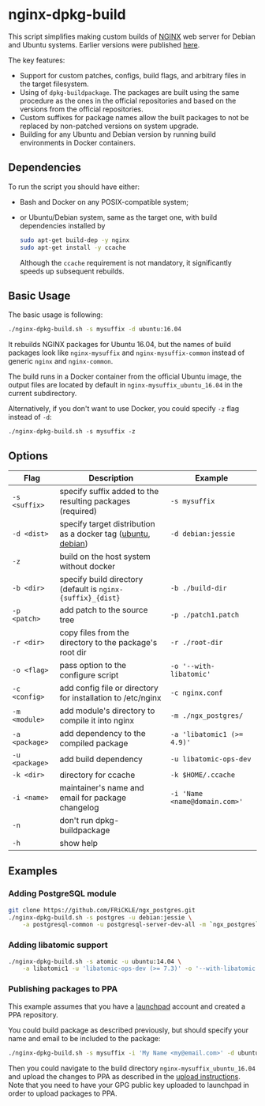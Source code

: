 # nginx-dpkg-build

This script simplifies making custom builds of [NGINX](https://nginx.org/en/) web server for Debian and Ubuntu systems. Earlier versions were published [here](https://gist.github.com/a-rodin/8406815dd05f39f10418).

The key features:
* Support for custom patches, configs, build flags, and arbitrary files in the target filesystem.
* Using of `dpkg-buildpackage`. The packages are built using the same procedure as the ones in the official repositories and based on the versions from the official repositories.
* Custom suffixes for package names allow the built packages to not be replaced by non-patched versions on system upgrade.
* Building for any Ubuntu and Debian version by running build environments in Docker containers.

## Dependencies

To run the script you should have either:
* Bash and Docker on any POSIX-compatible system;
* or Ubuntu/Debian system, same as the target one, with build dependencies installed by

   ```bash
   sudo apt-get build-dep -y nginx
   sudo apt-get install -y ccache
   ```
  Although the `ccache` requirement is not mandatory, it significantly speeds up subsequent rebuilds.

## Basic Usage

The basic usage is following:

```bash
./nginx-dpkg-build.sh -s mysuffix -d ubuntu:16.04
```
It rebuilds NGINX packages for Ubuntu 16.04, but the names of build packages look like `nginx-mysuffix` and `nginx-mysuffix-common` instead of generic `nginx` and `nginx-common`.

The build runs in a Docker container from the official Ubuntu image, the output files are located by default in `nginx-mysuffix_ubuntu_16.04` in the current subdirectory.

Alternatively, if you don't want to use Docker, you could specify `-z` flag instead of `-d`:

```
./nginx-dpkg-build.sh -s mysuffix -z
```
## Options

| Flag | Description | Example |
|------|-------------|----------|
| `-s <suffix>` | specify suffix added to the resulting packages (required) | `-s mysuffix` |
| `-d <dist>` | specify target distribution as a docker tag ([ubuntu](https://hub.docker.com/_/ubuntu/), [debian](https://hub.docker.com/_/debian/)) |  `-d debian:jessie` |
| `-z` | build on the host system without docker | |
| `-b <dir>` | specify build directory (default is `nginx-{suffix}_{dist}` | `-b ./build-dir` |
| `-p <patch>` | add patch to the source tree | `-p ./patch1.patch` |
| `-r <dir>` | copy files from the directory to the package's root dir | `-r ./root-dir` |
| `-o <flag>` | pass option to the configure script | `-o '--with-libatomic'` |
| `-c <config>` | add config file or directory for installation to /etc/nginx  | `-c nginx.conf` |
| `-m <module>` | add module's directory to compile it into nginx | `-m ./ngx_postgres/` |
| `-a <package>` | add dependency to the compiled package | `-a 'libatomic1 (>= 4.9)'` |
| `-u <package>` | add build dependency | `-u libatomic-ops-dev` |
| `-k <dir>` | directory for ccache  | `-k $HOME/.ccache` |
| `-i <name>` | maintainer's name and email for package changelog | `-i 'Name <name@domain.com>'` |
| `-n` | don't run dpkg-buildpackage | |
| `-h` | show help | |

## Examples

### Adding PostgreSQL module
```bash
git clone https://github.com/FRiCKLE/ngx_postgres.git
./nginx-dpkg-build.sh -s postgres -u debian:jessie \
    -a postgresql-common -u postgresql-server-dev-all -m `ngx_postgres`
```

### Adding libatomic support
```bash
./nginx-dpkg-build.sh -s atomic -u ubuntu:14.04 \
    -a libatomic1 -u 'libatomic-ops-dev (>= 7.3)' -o '--with-libatomic'
```

### Publishing packages to PPA
This example assumes that you have a [launchpad](https://launchpad.net/) account and created a PPA repository.

You could build package as described previously, but should specify your name and email to be included to
the package:

```bash
./nginx-dpkg-build.sh -s mysuffix -i 'My Name <my@email.com>' -d ubuntu:16.04
```

Then you could navigate to the build directory `nginx-mysuffix_ubuntu_16.04` and upload the changes to PPA
as described in the [upload instructions](https://help.launchpad.net/Packaging/PPA/Uploading). Note that you need to
have your GPG public key uploaded to launchpad in order to upload packages to PPA.
